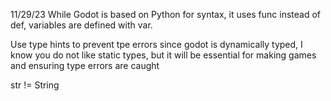 11/29/23
While Godot is based on Python for syntax, it uses func instead of def, variables are defined with var.

Use type hints to prevent tpe errors since godot is dynamically typed, I know you do not like static types, but it will be essential for making games and ensuring type errors are caught

str != String